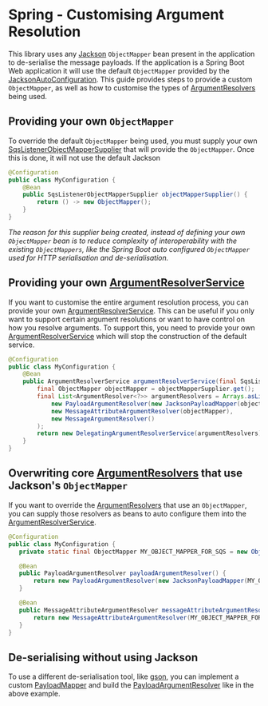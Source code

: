 # Spring - Customising Argument Resolution

This library uses any [Jackson](https://github.com/FasterXML/jackson) `ObjectMapper` bean present in the application to de-serialise the message payloads.
If the application is a Spring Boot Web application it will use the default `ObjectMapper` provided by
the [JacksonAutoConfiguration](https://github.com/spring-projects/spring-boot/blob/master/spring-boot-project/spring-boot-autoconfigure/src/main/java/org/springframework/boot/autoconfigure/jackson/JacksonAutoConfiguration.java).
This guide provides steps to provide a custom `ObjectMapper`, as well as how to customise the types
of [ArgumentResolvers](../../../api/src/main/java/com/jashmore/sqs/argument/ArgumentResolver.java) being used.

## Providing your own `ObjectMapper`

To override the default `ObjectMapper` being used, you must supply your
own [SqsListenerObjectMapperSupplier](../../../spring/spring-core/src/main/java/com/jashmore/sqs/spring/jackson/SqsListenerObjectMapperSupplier.java) that
will provide the `ObjectMapper`. Once this is done, it will not use the default Jackson

```java
@Configuration
public class MyConfiguration {
    @Bean
    public SqsListenerObjectMapperSupplier objectMapperSupplier() {
        return () -> new ObjectMapper();
    }
}
```

*The reason for this supplier being created, instead of defining your own `ObjectMapper` bean is to reduce complexity of interoperability
with the existing `ObjectMappers`, like the Spring Boot auto configured `ObjectMapper` used for HTTP serialisation and de-serialisation.*

## Providing your own [ArgumentResolverService](../../../api/src/main/java/com/jashmore/sqs/argument/ArgumentResolverService.java)

If you want to customise the entire argument resolution process, you can provide your
own [ArgumentResolverService](../../../api/src/main/java/com/jashmore/sqs/argument/ArgumentResolverService.java). This can be useful if you only want
to support certain argument resolutions or want to have control on how you resolve arguments. To support this, you need to provide
your own [ArgumentResolverService](../../../api/src/main/java/com/jashmore/sqs/argument/ArgumentResolverService.java) which will stop the construction
of the default service.

```java
@Configuration
public class MyConfiguration {
    @Bean
    public ArgumentResolverService argumentResolverService(final SqsListenerObjectMapperSupplier objectMapperSupplier) {
        final ObjectMapper objectMapper = objectMapperSupplier.get();
        final List<ArgumentResolver<?>> argumentResolvers = Arrays.asList(
            new PayloadArgumentResolver(new JacksonPayloadMapper(objectMapper)),
            new MessageAttributeArgumentResolver(objectMapper),
            new MessageArgumentResolver()
        );
        return new DelegatingArgumentResolverService(argumentResolvers);
    }
}
```

## Overwriting core [ArgumentResolvers](../../../api/src/main/java/com/jashmore/sqs/argument/ArgumentResolver.java) that use Jackson's `ObjectMapper`

If you want to override the [ArgumentResolvers](../../../api/src/main/java/com/jashmore/sqs/argument/ArgumentResolver.java) that use an `ObjectMapper`,
you can supply those resolvers as beans to auto configure them into
the [ArgumentResolverService](../../../api/src/main/java/com/jashmore/sqs/argument/ArgumentResolverService.java).

```java
@Configuration
public class MyConfiguration {
   private static final ObjectMapper MY_OBJECT_MAPPER_FOR_SQS = new ObjectMapper();

   @Bean
   public PayloadArgumentResolver payloadArgumentResolver() {
       return new PayloadArgumentResolver(new JacksonPayloadMapper(MY_OBJECT_MAPPER_FOR_SQS));
   }

   @Bean
   public MessageAttributeArgumentResolver messageAttributeArgumentResolver() {
       return new MessageAttributeArgumentResolver(MY_OBJECT_MAPPER_FOR_SQS);
   }
}
```

## De-serialising without using Jackson

To use a different de-serialisation tool, like [gson](https://github.com/google/gson), you can implement a
custom [PayloadMapper](../../../core/src/main/java/com/jashmore/sqs/argument/payload/mapper/PayloadMapper.java) and build
the [PayloadArgumentResolver](../../../core/src/main/java/com/jashmore/sqs/argument/payload/PayloadArgumentResolver.java) like in the above example.
